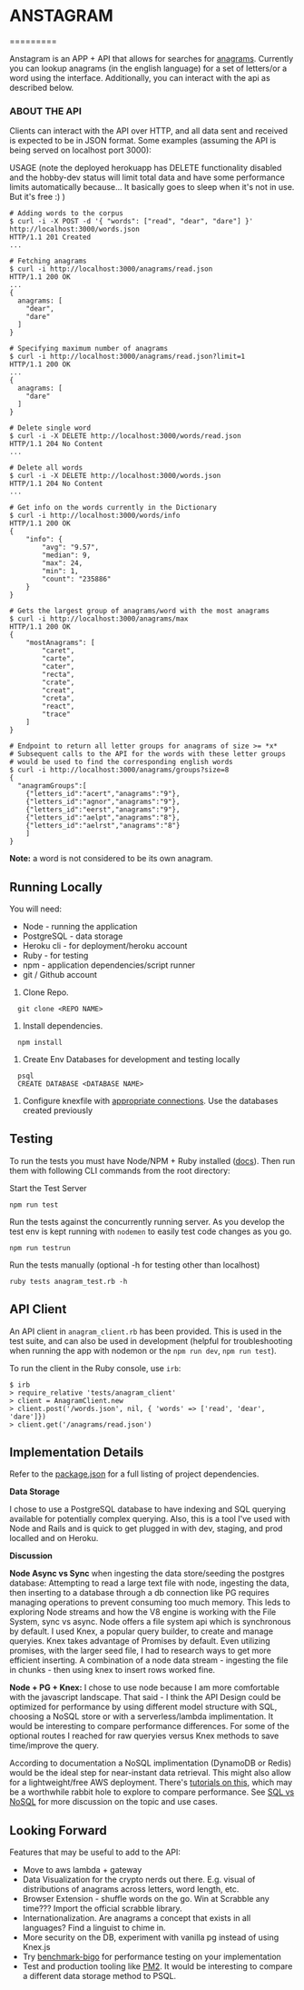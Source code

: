 # ANSTAGRAM

=========

Anstagram is an APP + API that allows for searches for [anagrams](https://en.wikipedia.org/wiki/Anagram). Currently you can lookup anagrams (in the english language) for a set of letters/or a word using the interface. Additionally, you can interact with the api as described below. 

### ABOUT THE API

Clients can interact with the API over HTTP, and all data sent and received is expected to be in JSON format. Some examples (assuming the API is being served on localhost port 3000):

USAGE 
(note the deployed herokuapp has DELETE functionality disabled and the hobby-dev status will limit total data  and have some performance limits automatically because... It basically goes to sleep when it's not in use. But it's free :) )

```{bash}
# Adding words to the corpus
$ curl -i -X POST -d '{ "words": ["read", "dear", "dare"] }' http://localhost:3000/words.json
HTTP/1.1 201 Created
...

# Fetching anagrams
$ curl -i http://localhost:3000/anagrams/read.json
HTTP/1.1 200 OK
...
{
  anagrams: [
    "dear",
    "dare"
  ]
}

# Specifying maximum number of anagrams
$ curl -i http://localhost:3000/anagrams/read.json?limit=1
HTTP/1.1 200 OK
...
{
  anagrams: [
    "dare"
  ]
}

# Delete single word
$ curl -i -X DELETE http://localhost:3000/words/read.json
HTTP/1.1 204 No Content
...

# Delete all words
$ curl -i -X DELETE http://localhost:3000/words.json
HTTP/1.1 204 No Content
...

# Get info on the words currently in the Dictionary
$ curl -i http://localhost:3000/words/info
HTTP/1.1 200 OK
{
    "info": {
        "avg": "9.57",
        "median": 9,
        "max": 24,
        "min": 1,
        "count": "235886"
    }
}

# Gets the largest group of anagrams/word with the most anagrams
$ curl -i http://localhost:3000/anagrams/max
HTTP/1.1 200 OK
{
    "mostAnagrams": [
        "caret",
        "carte",
        "cater",
        "recta",
        "crate",
        "creat",
        "creta",
        "react",
        "trace"
    ]
}

# Endpoint to return all letter groups for anagrams of size >= *x*
# Subsequent calls to the API for the words with these letter groups
# would be used to find the corresponding english words
$ curl -i http://localhost:3000/anagrams/groups?size=8
{
  "anagramGroups":[
    {"letters_id":"acert","anagrams":"9"},
    {"letters_id":"agnor","anagrams":"9"},
    {"letters_id":"eerst","anagrams":"9"},
    {"letters_id":"aelpt","anagrams":"8"},
    {"letters_id":"aelrst","anagrams":"8"}
    ]
}

```

**Note:** a word is not considered to be its own anagram.

## Running Locally

You will need:
- Node - running the application
- PostgreSQL - data storage
- Heroku cli - for deployment/heroku account
- Ruby - for testing
- npm - application dependencies/script runner
- git / Github account

1. Clone Repo.

  ```{bash}
    git clone <REPO NAME>
  ```

1. Install dependencies.

  ```{bash}
    npm install
  ```

1. Create Env Databases for development and testing locally

  ```{bash}
    psql
    CREATE DATABASE <DATABASE NAME>
  ```

1. Configure knexfile with [appropriate connections](knexfile.js). Use the databases created previously

## Testing

To run the tests you must have Node/NPM + Ruby installed ([docs](https://www.ruby-lang.org/en/documentation/installation/)). Then run them with following CLI commands from the root directory:

Start the Test Server

```{bash}
npm run test
```

Run the tests against the concurrently running server. As you develop the test env is kept running with `nodemen` to easily test code changes as you go.

```{bash}
npm run testrun
```

Run the tests manually (optional -h for testing other than localhost)

```{bash}
ruby tests anagram_test.rb -h
```

## API Client

An API client in `anagram_client.rb` has been provided. This is used in the test suite, and can also be used in development (helpful for troubleshooting when running the app with nodemon or the `npm run dev`, `npm run test`).

To run the client in the Ruby console, use `irb`:

```{ruby}
$ irb
> require_relative 'tests/anagram_client'
> client = AnagramClient.new
> client.post('/words.json', nil, { 'words' => ['read', 'dear', 'dare']})
> client.get('/anagrams/read.json')
```

## Implementation Details

Refer to the [package.json](./package.json) for a full listing of project dependencies.

**Data Storage**

I chose to use a PostgreSQL database to have indexing and SQL querying available for potentially complex querying. Also, this is a tool I've used with Node and Rails and is quick to get plugged in with dev, staging, and prod localled and on Heroku.

**Discussion**

**Node Async vs Sync** when ingesting the data store/seeding the postgres database: Attempting to read a large text file with node, ingesting the data, then inserting to a database through a db connection like PG requires managing operations to prevent consuming too much memory. This leds to exploring Node streams and how the V8 engine is working with the File System, sync vs async. Node offers a file system api which is synchronous by default. I used Knex, a popular query builder, to create and manage queryies. Knex takes advantage of Promises by default. Even utilizing promises, with the larger seed file, I had to research ways to get more efficient inserting. A combination of a node data stream - ingesting the file in chunks - then using knex to insert rows worked fine.

**Node + PG + Knex:** I chose to use node because I am more comfortable with the javascript landscape. That said - I think the API Design could be optimized for performance by using different model structure with SQL, choosing a NoSQL store or with a serverless/lambda implimentation. It would be interesting to compare performance differences. For some of the optional routes I reached for raw queryies versus Knex methods to save time/improve the query.

According to documentation a NoSQL implimentation (DynamoDB or Redis) would be the ideal step for near-instant data retrieval. This might also allow for a lightweight/free AWS deployment. There's [tutorials on this](https://serverless.com/blog/node-rest-api-with-serverless-lambda-and-dynamodb/), which may be a worthwhile rabbit hole to explore to compare performance. See [SQL vs NoSQL](https://www.xplenty.com/blog/the-sql-vs-nosql-difference/) for more discussion on the topic and use cases.

## Looking Forward

Features that may be useful to add to the API:

- Move to aws lambda + gateway
- Data Visualization for the crypto nerds out there. E.g. visual of distributions of anagrams across letters, word length, etc.
- Browser Extension - shuffle words on the go. Win at Scrabble any time??? Import the official scrabble library.
- Internationalization. Are anagrams a concept that exists in all languages? Find a linguist to chime in.
- More security on the DB, experiment with vanilla pg instead of using Knex.js
- Try [benchmark-bigo](https://github.com/davy/benchmark-bigo) for performance testing on your implementation
- Test and production tooling like [PM2](http://pm2.keymetrics.io/docs/usage/quick-start/). It would be interesting to compare a different data storage method to PSQL.
